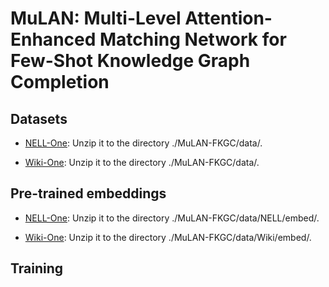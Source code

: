 # MuLAN: Multi-Level Attention-Enhanced Matching Network for Few-Shot Knowledge Graph Completion

## Datasets
- [NELL-One](https://drive.google.com/file/d/1XXvYpTSTyCnN-PBdUkWBXwXBI99Chbps/view?usp=sharing): Unzip it to the directory ./MuLAN-FKGC/data/.

- [Wiki-One](https://drive.google.com/file/d/1_3HBJde2KVMhBgJeGN1-wyvW88gRU1iL/view?usp=sharing): Unzip it to the directory ./MuLAN-FKGC/data/.

## Pre-trained embeddings
- [NELL-One](https://drive.google.com/file/d/1XXvYpTSTyCnN-PBdUkWBXwXBI99Chbps/view?usp=sharing): Unzip it to the directory ./MuLAN-FKGC/data/NELL/embed/.

- [Wiki-One](https://drive.google.com/file/d/1_3HBJde2KVMhBgJeGN1-wyvW88gRU1iL/view?usp=sharing): Unzip it to the directory ./MuLAN-FKGC/data/Wiki/embed/.

## Training
